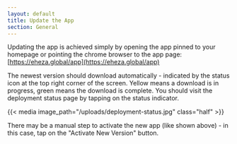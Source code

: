 ```yaml
---
layout: default
title: Update the App
section: General
---
```


Updating the app is achieved simply by opening the app pinned to your homepage or pointing the chrome browser to the app page: [https://eheza.global/app](https://eheza.global/app)

The newest version should download automatically - indicated by the status icon at the top right corner of the screen. Yellow means a download is in progress, green means the download is complete. You should visit the deployment status page by tapping on the status indicator.

{{< media image_path="/uploads/deployment-status.jpg" class="half" >}}

There may be a manual step to activate the new app (like shown above) - in this
case, tap on the "Activate New Version" button.
